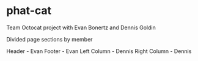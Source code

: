 # phat-cat
Team Octocat project with Evan Bonertz and Dennis Goldin

Divided page sections by member

Header - Evan
Footer - Evan
Left Column - Dennis
Right Column - Dennis


